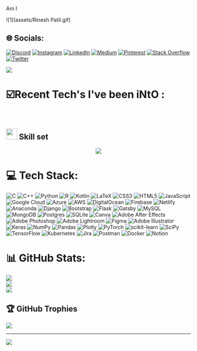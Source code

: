 Am I

![1](assets/Rinesh Patil.gif)

<div align="centre">

## 🌐 Socials:
[![Discord](https://img.shields.io/badge/Discord-%237289DA.svg?logo=discord&logoColor=white)](htttps://discord.gg/7990) [![Instagram](https://img.shields.io/badge/Instagram-%23E4405F.svg?logo=Instagram&logoColor=white)](https://instagram.com/rineshpatil_) [![LinkedIn](https://img.shields.io/badge/LinkedIn-%230077B5.svg?logo=linkedin&logoColor=white)](https://linkedin.com/in/rineshpatil) [![Medium](https://img.shields.io/badge/Medium-12100E?logo=medium&logoColor=white)](https://medium.com/@rineshpatil19) [![Pinterest](https://img.shields.io/badge/Pinterest-%23E60023.svg?logo=Pinterest&logoColor=white)](https://pinterest.com/rineshpatil) [![Stack Overflow](https://img.shields.io/badge/-Stackoverflow-FE7A16?logo=stack-overflow&logoColor=white)](https://stackoverflow.com/users/16268197) [![Twitter](https://img.shields.io/badge/Twitter-%231DA1F2.svg?logo=Twitter&logoColor=white)](https://twitter.com/rinesh_patil) 


<img align="center" class="Welcome SVG" src="https://readme-typing-svg.herokuapp.com?color=%23DC5CC4&size=40&center=true&vCenter=true&width=1200&height=100&lines=Welcome+to+my+GitHub+Portfolio!" />


# ☑️Recent Tech's I've been iNtO :
<br />

<h2>
  <img src = "/GIFs/Skills.gif" height="30px" width="30px">
  Skill set
</h2>

<p align="center">
  <a href="https://skillicons.dev">
    <img src="https://skillicons.dev/icons?i=aws,gcp,javascript,ts,react,next,vercel,linux,vscode,html,css,styledcomponents,java,dart,flutter,materialui,sass,tailwind,bootstrap,python,c,git,github,bash,ae,androidstudio,alpinejs,webpack,discord,spring,figma,firebase,flask,gatsby,githubactions,redux,mongodb,mysql,netlify,nodejs,ps,postgres,powershell,idea,ai,latex,remix,wordpress,&perline=8" />
  </a>
</p>


# 💻 Tech Stack:
![C](https://img.shields.io/badge/c-%2300599C.svg?style=flat-square&logo=c&logoColor=white) ![C++](https://img.shields.io/badge/c++-%2300599C.svg?style=flat-square&logo=c%2B%2B&logoColor=white) ![Python](https://img.shields.io/badge/python-3670A0?style=flat-square&logo=python&logoColor=ffdd54) ![R](https://img.shields.io/badge/r-%23276DC3.svg?style=flat-square&logo=r&logoColor=white) ![Kotlin](https://img.shields.io/badge/kotlin-%230095D5.svg?style=flat-square&logo=kotlin&logoColor=white) ![LaTeX](https://img.shields.io/badge/latex-%23008080.svg?style=flat-square&logo=latex&logoColor=white) ![CSS3](https://img.shields.io/badge/css3-%231572B6.svg?style=flat-square&logo=css3&logoColor=white) ![HTML5](https://img.shields.io/badge/html5-%23E34F26.svg?style=flat-square&logo=html5&logoColor=white) ![JavaScript](https://img.shields.io/badge/javascript-%23323330.svg?style=flat-square&logo=javascript&logoColor=%23F7DF1E) ![Google Cloud](https://img.shields.io/badge/Google%20Cloud-%234285F4.svg?style=flat-square&logo=google-cloud&logoColor=white) ![Azure](https://img.shields.io/badge/azure-%230072C6.svg?style=flat-square&logo=azure-devops&logoColor=white) ![AWS](https://img.shields.io/badge/AWS-%23FF9900.svg?style=flat-square&logo=amazon-aws&logoColor=white) ![DigitalOcean](https://img.shields.io/badge/DigitalOcean-%230167ff.svg?style=flat-square&logo=digitalOcean&logoColor=white) ![Firebase](https://img.shields.io/badge/firebase-%23039BE5.svg?style=flat-square&logo=firebase) ![Netlify](https://img.shields.io/badge/netlify-%23000000.svg?style=flat-square&logo=netlify&logoColor=#00C7B7) ![Anaconda](https://img.shields.io/badge/Anaconda-%2344A833.svg?style=flat-square&logo=anaconda&logoColor=white) ![Django](https://img.shields.io/badge/django-%23092E20.svg?style=flat-square&logo=django&logoColor=white) ![Bootstrap](https://img.shields.io/badge/bootstrap-%23563D7C.svg?style=flat-square&logo=bootstrap&logoColor=white) ![Flask](https://img.shields.io/badge/flask-%23000.svg?style=flat-square&logo=flask&logoColor=white) ![Gatsby](https://img.shields.io/badge/Gatsby-%23663399.svg?style=flat-square&logo=gatsby&logoColor=white) ![MySQL](https://img.shields.io/badge/mysql-%2300f.svg?style=flat-square&logo=mysql&logoColor=white) ![MongoDB](https://img.shields.io/badge/MongoDB-%234ea94b.svg?style=flat-square&logo=mongodb&logoColor=white) ![Postgres](https://img.shields.io/badge/postgres-%23316192.svg?style=flat-square&logo=postgresql&logoColor=white) ![SQLite](https://img.shields.io/badge/sqlite-%2307405e.svg?style=flat-square&logo=sqlite&logoColor=white) ![Canva](https://img.shields.io/badge/Canva-%2300C4CC.svg?style=flat-square&logo=Canva&logoColor=white) ![Adobe After Effects](https://img.shields.io/badge/Adobe%20After%20Effects-9999FF.svg?style=flat-square&logo=Adobe%20After%20Effects&logoColor=white) ![Adobe Photoshop](https://img.shields.io/badge/adobephotoshop-%2331A8FF.svg?style=flat-square&logo=adobephotoshop&logoColor=white) ![Adobe Lightroom](https://img.shields.io/badge/Adobe%20Lightroom-31A8FF.svg?style=flat-square&logo=Adobe%20Lightroom&logoColor=white) 	![Figma](https://img.shields.io/badge/figma-%23F24E1E.svg?style=flat-square&logo=figma&logoColor=white) ![Adobe Illustrator](https://img.shields.io/badge/adobeillustrator-%23FF9A00.svg?style=flat-square&logo=adobeillustrator&logoColor=white) ![Keras](https://img.shields.io/badge/Keras-%23D00000.svg?style=flat-square&logo=Keras&logoColor=white) ![NumPy](https://img.shields.io/badge/numpy-%23013243.svg?style=flat-square&logo=numpy&logoColor=white) ![Pandas](https://img.shields.io/badge/pandas-%23150458.svg?style=flat-square&logo=pandas&logoColor=white) ![Plotly](https://img.shields.io/badge/Plotly-%233F4F75.svg?style=flat-square&logo=plotly&logoColor=white) ![PyTorch](https://img.shields.io/badge/PyTorch-%23EE4C2C.svg?style=flat-square&logo=PyTorch&logoColor=white) ![scikit-learn](https://img.shields.io/badge/scikit--learn-%23F7931E.svg?style=flat-square&logo=scikit-learn&logoColor=white) ![SciPy](https://img.shields.io/badge/SciPy-%230C55A5.svg?style=flat-square&logo=scipy&logoColor=%white) ![TensorFlow](https://img.shields.io/badge/TensorFlow-%23FF6F00.svg?style=flat-square&logo=TensorFlow&logoColor=white) ![Kubernetes](https://img.shields.io/badge/kubernetes-%23326ce5.svg?style=flat-square&logo=kubernetes&logoColor=white) ![Jira](https://img.shields.io/badge/jira-%230A0FFF.svg?style=flat-square&logo=jira&logoColor=white) ![Postman](https://img.shields.io/badge/Postman-FF6C37?style=flat-square&logo=postman&logoColor=white) ![Docker](https://img.shields.io/badge/docker-%230db7ed.svg?style=flat-square&logo=docker&logoColor=white) ![Notion](https://img.shields.io/badge/Notion-%23000000.svg?style=flat-square&logo=notion&logoColor=white)
# 📊 GitHub Stats:
![](https://github-readme-stats.vercel.app/api?username=rineshpatil&theme=dark&hide_border=true&include_all_commits=true&count_private=true)<br/>
![](https://github-readme-streak-stats.herokuapp.com/?user=rineshpatil&theme=dark&hide_border=true)<br/>
![](https://github-readme-stats.vercel.app/api/top-langs/?username=rineshpatil&theme=dark&hide_border=true&include_all_commits=true&count_private=true&layout=compact)

## 🏆 GitHub Trophies
![](https://github-profile-trophy.vercel.app/?username=rineshpatil&theme=darkhub&no-frame=true&no-bg=false&margin-w=4)


---
[![](https://visitcount.itsvg.in/api?id=rineshpatil&icon=3&color=5)](https://visitcount.itsvg.in)
